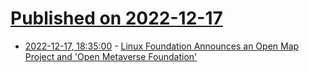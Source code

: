 # [Published on 2022-12-17](index.md)

* [2022-12-17, 18:35:00](https://news.slashdot.org/story/22/12/17/0442229/linux-foundation-announces-an-open-map-project-and-open-metaverse-foundation?utm_source=rss1.0mainlinkanon&utm_medium=feed) - [Linux Foundation Announces an Open Map Project and 'Open Metaverse Foundation'](https://news.slashdot.org/story/22/12/17/0442229/linux-foundation-announces-an-open-map-project-and-open-metaverse-foundation?utm_source=rss1.0mainlinkanon&utm_medium=feed)
